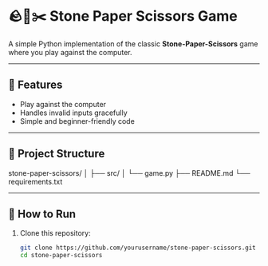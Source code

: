 # 🪨📄✂️ Stone Paper Scissors Game

A simple Python implementation of the classic **Stone-Paper-Scissors** game where you play against the computer.

---

## **🎯 Features**
- Play against the computer
- Handles invalid inputs gracefully
- Simple and beginner-friendly code

---

## **📂 Project Structure**
stone-paper-scissors/
│
├── src/
│   └── game.py
├── README.md
└── requirements.txt


---

## **🚀 How to Run**
1. Clone this repository:
   ```bash
   git clone https://github.com/yourusername/stone-paper-scissors.git
   cd stone-paper-scissors